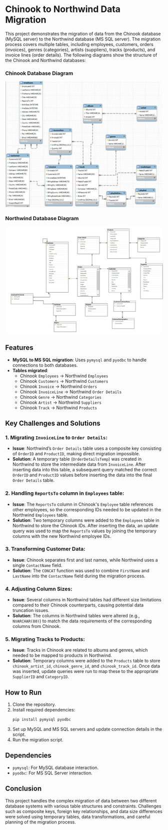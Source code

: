 
# Chinook to Northwind Data Migration

This project demonstrates the migration of data from the Chinook database (MySQL server) to the Northwind database (MS SQL server). The migration process covers multiple tables, including employees, customers, orders (invoices), genres (categories), artists (suppliers), tracks (products), and invoice lines (order details). 
The following diagrams show the structure of the Chinook and Northwind databases:

### Chinook Database Diagram
![Chinook Database](./images/ChinookDiagram.jpg)

### Northwind Database Diagram
![Northwind Database](./images/NorthwindDiagram.jpg)

## Features
- **MySQL to MS SQL migration**: Uses `pymysql` and `pyodbc` to handle connections to both databases.
- **Tables migrated**: 
  - Chinook `Employees` -> Northwind `Employees`
  - Chinook `Customers` -> Northwind `Customers`
  - Chinook `Invoice` -> Northwind `Orders`
  - Chinook `InvoiceLine` -> Northwind `Order Details`
  - Chinook `Genre` -> Northwind `Categories`
  - Chinook `Artist` -> Northwind `Suppliers`
  - Chinook `Track` -> Northwind `Products`

## Key Challenges and Solutions
### 1. Migrating `InvoiceLine` to `Order Details`:
- **Issue**: Northwind’s `Order Details` table uses a composite key consisting of `OrderID` and `ProductID`, making direct migration impossible.
- **Solution**: A temporary table (`OrderDetailsTemp`) was created in Northwind to store the intermediate data from `InvoiceLine`. After inserting data into this table, a subsequent query matched the correct `OrderID` and `ProductID` values before inserting the data into the final `Order Details` table.

### 2. Handling `ReportsTo` column in `Employees` table:
- **Issue**: The `ReportsTo` column in Chinook's `Employee` table references other employees, so the corresponding IDs needed to be updated in the Northwind `Employees` table.
- **Solution**: Two temporary columns were added to the `Employees` table in Northwind to store the Chinook IDs. After inserting the data, an update query was used to map the `ReportsTo` values by joining the temporary columns with the new Northwind employee IDs.

### 3. Transforming Customer Data:
- **Issue**: Chinook separates first and last names, while Northwind uses a single `ContactName` field.
- **Solution**: The `CONCAT` function was used to combine `FirstName` and `LastName` into the `ContactName` field during the migration process.

### 4. Adjusting Column Sizes:
- **Issue**: Several columns in Northwind tables had different size limitations compared to their Chinook counterparts, causing potential data truncation issues.
- **Solution**: The columns in Northwind tables were altered (e.g., `NVARCHAR(80)`) to match the data requirements of the corresponding columns from Chinook.

### 5. Migrating Tracks to Products:
- **Issue**: Tracks in Chinook are related to albums and genres, which needed to be mapped to products in Northwind.
- **Solution**: Temporary columns were added to the `Products` table to store `chinook_artist_id`, `chinook_genre_id`, and `chinook_track_id`. Once data was inserted, update queries were run to map these to the appropriate `SupplierID` and `CategoryID`.

## How to Run
1. Clone the repository.
2. Install required dependencies:
    ```bash
    pip install pymysql pyodbc
    ```
3. Set up MySQL and MS SQL servers and update connection details in the script.
4. Run the migration script.

## Dependencies
- `pymysql`: For MySQL database interaction.
- `pyodbc`: For MS SQL Server interaction.

## Conclusion
This project handles the complex migration of data between two different database systems with various table structures and constraints. Challenges such as composite keys, foreign key relationships, and data size differences were solved using temporary tables, data transformations, and careful planning of the migration process.
